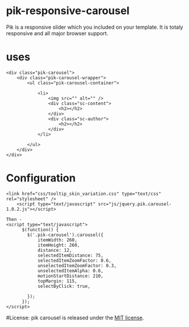 # pik-responsive-carousel
Pik is a responsive slider which you included on your template. It is totaly responsive and all major browser support.

# uses


	<div class="pik-carousel">
		<div class="pik-carousel-wrapper">
			<ul class="pik-carousel-container">
	
				<li>
					<img src="" alt="" />
					<div class="sc-content">
						<h2></h2>
					</div>
					<div class="sc-author">
						<h2></h2>
					</div>	
				</li>
	
			</ul>
		</div>
	</div>
		
# Configuration
	<link href="css/tooltip_skin_variation.css" type="text/css" rel="stylesheet" />
      	<script type="text/javascript" src="js/jquery.pik.carousel-1.0.2.js"></script>

	Then - 
	<script type="text/javascript">
	      $(function() {
	      	$('.pik-carousel').carousel({
	      		itemWidth: 260,
	      		itemHeight: 260,
	      		distance: 12,
	      		selectedItemDistance: 75,
	      		selectedItemZoomFactor: 0.6,
	      		unselectedItemZoomFactor: 0.3,
	      		unselectedItemAlpha: 0.6,
	      		motionStartDistance: 210,
	      		topMargin: 115,
	      		selectByClick: true,
	      		
	      	});
	      });	
	</script>
	
#License:
pik carousel is released under the [MIT license](http://www.opensource.org/licenses/MIT).
